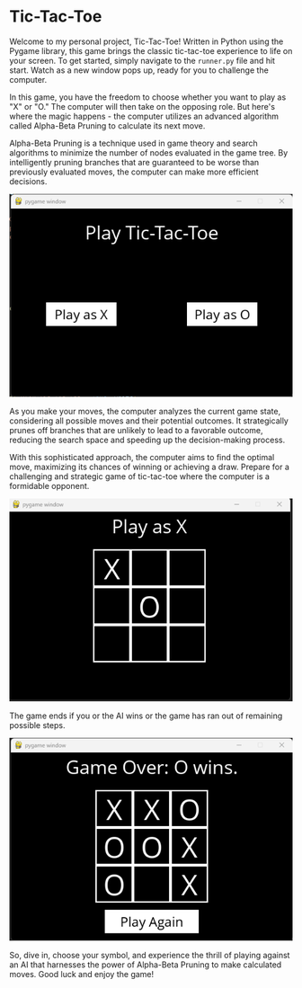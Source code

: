 # Tic-Tac-Toe
Welcome to my personal project, Tic-Tac-Toe! Written in Python using the Pygame library, this game brings the classic tic-tac-toe experience to life on your screen. To get started, simply navigate to the `runner.py` file and hit start. Watch as a new window pops up, ready for you to challenge the computer.

In this game, you have the freedom to choose whether you want to play as "X" or "O." The computer will then take on the opposing role. But here's where the magic happens - the computer utilizes an advanced algorithm called Alpha-Beta Pruning to calculate its next move.

Alpha-Beta Pruning is a technique used in game theory and search algorithms to minimize the number of nodes evaluated in the game tree. By intelligently pruning branches that are guaranteed to be worse than previously evaluated moves, the computer can make more efficient decisions.

<p align="center">
  <img src="Images/game_start.png?raw=true"/>
</p>

As you make your moves, the computer analyzes the current game state, considering all possible moves and their potential outcomes. It strategically prunes off branches that are unlikely to lead to a favorable outcome, reducing the search space and speeding up the decision-making process.

With this sophisticated approach, the computer aims to find the optimal move, maximizing its chances of winning or achieving a draw. Prepare for a challenging and strategic game of tic-tac-toe where the computer is a formidable opponent.

<p align="center">
  <img src="Images/Player.png?raw=true"/>
</p>

The game ends if you or the AI wins or the game has ran out of remaining possible steps.

<p align="center">
  <img src="Images/game_over.png?raw=true"/>
</p>

So, dive in, choose your symbol, and experience the thrill of playing against an AI that harnesses the power of Alpha-Beta Pruning to make calculated moves. Good luck and enjoy the game!
